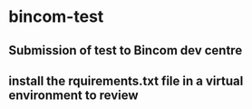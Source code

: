 # bincom-test
## Submission of test to Bincom dev centre

## install the rquirements.txt file in a virtual environment to review
